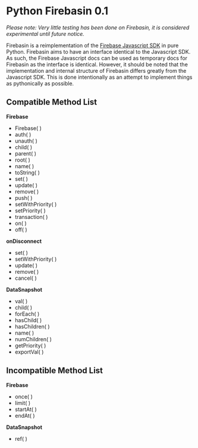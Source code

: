 Python Firebasin 0.1
====================

*Please note: Very little testing has been done on Firebasin, it is considered experimental until future notice.*

Firebasin is a reimplementation of the [Firebase Javascript SDK](https://www.firebase.com/docs/javascript/firebase/index.html) in pure Python. Firebasin aims to have an interface identical to the Javascript SDK. As such, the Firebase Javascript docs can be used as temporary docs for Firebasin as the interface is identical. However, it should be noted that the implementation and internal structure of Firebasin differs greatly from the Javascript SDK. This is done intentionally as an attempt to implement things as pythonically as possible.

Compatible Method List
-----
**Firebase**
* Firebase( )			
* auth( )				
* unauth( )				
* child( )				
* parent( )				
* root( )				
* name( )				
* toString( )			
* set( )				
* update( )				
* remove( )				
* push( )				
* setWithPriority( )	
* setPriority( )		
* transaction( )		
* on( )	
* off( )						

**onDisconnect**
* set( )				
* setWithPriority( )	
* update( )				
* remove( )				
* cancel( )				

**DataSnapshot**
* val( )				
* child( )				
* forEach( )			
* hasChild( )			
* hasChildren( )		
* name( )				
* numChildren( )					
* getPriority( )		
* exportVal( )			

Incompatible Method List
-----
**Firebase**							
* once( )				
* limit( )				
* startAt( )			
* endAt( )				

**DataSnapshot**
* ref( )				
